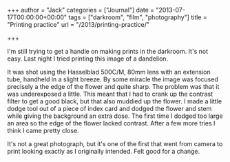 +++
author = "Jack"
categories = ["Journal"]
date = "2013-07-17T00:00:00+00:00"
tags = ["darkroom", "film", "photography"]
title = "Printing practice"
url = "/2013/printing-practice/"

+++

I'm still trying to get a handle on making prints in the darkroom. It's not easy. Last night I tried printing this image of a dandelion.

It was shot using the Hasselblad 500C/M, 80mm lens with an extension tube, handheld in a slight breeze. By some miracle the image was focused precisely a the edge of the flower and quite sharp. The problem was that it was underexposed a little. This meant that I had to crank up the contrast filter to get a good black, but that also muddied up the flower. I made a little dodge tool out of a piece of index card and dodged the flower and stem while giving the background an extra dose. The first time I dodged too large an area so the edge of the flower lacked contrast. After a few more tries I think I came pretty close.

It's not a great photograph, but it's one of the first that went from camera to print looking exactly as I originally intended. Felt good for a change.

&nbsp;